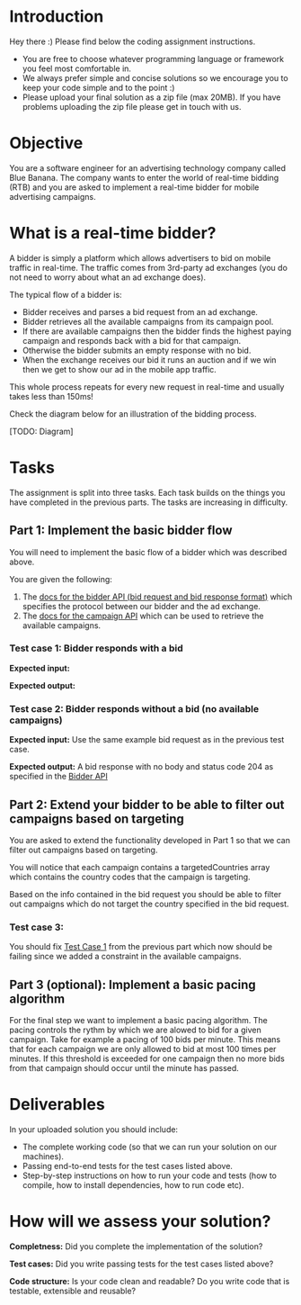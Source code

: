 # Introduction

Hey there :) Please find below the coding assignment instructions.

- You are free to choose whatever programming language or framework you feel most comfortable in.
- We always prefer simple and concise solutions so we encourage you to keep your code simple and to the point :)
- Please upload your final solution as a zip file (max 20MB). If you have problems uploading the zip file please get in touch with us.

# Objective

You are a software engineer for an advertising technology company called Blue Banana. The company wants to enter the world of real-time bidding (RTB) and you are asked to implement a real-time bidder for mobile advertising campaigns.

# What is a real-time bidder?

A bidder is simply a platform which allows advertisers to bid on mobile traffic in real-time. The traffic comes from 3rd-party ad exchanges (you do not need to worry about what an ad exchange does).

The typical flow of a bidder is:

- Bidder receives and parses a bid request from an ad exchange.
- Bidder retrieves all the available campaigns from its campaign pool.
- If there are available campaigns then the bidder finds the highest paying campaign and responds back with a bid for that campaign. 
- Otherwise the bidder submits an empty response with no bid.
- When the exchange receives our bid it runs an auction and if we win then we get to show our ad in the mobile app traffic. 

This whole process repeats for every new request in real-time and usually takes less than 150ms!

Check the diagram below for an illustration of the bidding process.

[TODO: Diagram]

# Tasks

The assignment is split into three tasks. Each task builds on the things you have completed in the previous parts. The tasks are increasing in difficulty. 

## Part 1: Implement the basic bidder flow

You will need to implement the basic flow of a bidder which was described above.

You are given the following:

1. The [docs for the bidder API (bid request and bid response format)](http://docs.bidderapi.apiary.io/) which specifies the protocol between our bidder and the ad exchange.
2. The [docs for the campaign API](http://docs.campaignapi9.apiary.io/#) which can be used to retrieve the available campaigns.

### Test case 1: Bidder responds with a bid

**Expected input:** 

**Expected output:** 

### Test case 2: Bidder responds without a bid (no available campaigns)

**Expected input:** Use the same example bid request as in the previous test case.

**Expected output:** A bid response with no body and status code 204 as specified in the [Bidder API]((http://docs.bidderapi.apiary.io/))

## Part 2: Extend your bidder to be able to filter out campaigns based on targeting

You are asked to extend the functionality developed in Part 1 so that we can filter out campaigns based on targeting. 

You will notice that each campaign contains a targetedCountries array which contains the country codes that the campaign is targeting.

Based on the info contained in the bid request you should be able to filter out campaigns which do not target the country specified in the bid request.

### Test case 3:

You should fix [Test Case 1](#test-case-1) from the previous part which now should be failing since we added a constraint in the available campaigns.

## Part 3 (optional): Implement a basic pacing algorithm

For the final step we want to implement a basic pacing algorithm. The pacing controls the rythm by which we are alowed to bid for a given campaign. Take for example a pacing of 100 bids per minute. This means that for each campaign we are only allowed to bid at most 100 times per minutes. If this threshold is exceeded for one campaign then no more bids from that campaign should occur until the minute has passed.

# Deliverables

In your uploaded solution you should include:

- The complete working code (so that we can run your solution on our machines).
- Passing end-to-end tests for the test cases listed above.
- Step-by-step instructions on how to run your code and tests (how to compile, how to install dependencies, how to run code etc). 

# How will we assess your solution?

**Completness:** Did you complete the implementation of the solution?

**Test cases:** Did you write passing tests for the test cases listed above?

**Code structure:** Is your code clean and readable? Do you write code that is testable, extensible and reusable?